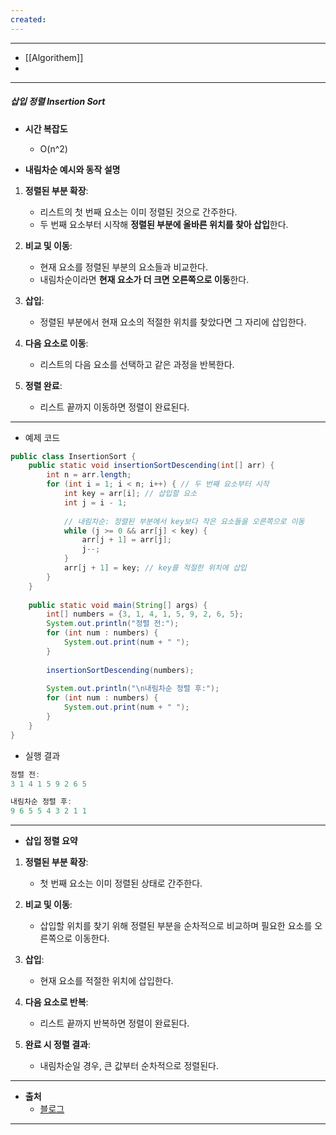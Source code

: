 ```yaml
---
created:
---
```

---
- [[Algorithem]]
- 
---

##### 삽입 정렬 Insertion Sort

- **시간 복잡도**
	- O(n^2)
	  
- **내림차순 예시와 동작 설명**
	
1. **정렬된 부분 확장**:
    
    - 리스트의 첫 번째 요소는 이미 정렬된 것으로 간주한다.
    - 두 번째 요소부터 시작해 **정렬된 부분에 올바른 위치를 찾아 삽입**한다.
2. **비교 및 이동**:
    
    - 현재 요소를 정렬된 부분의 요소들과 비교한다.
    - 내림차순이라면 **현재 요소가 더 크면 오른쪽으로 이동**한다.
3. **삽입**:
    
    - 정렬된 부분에서 현재 요소의 적절한 위치를 찾았다면 그 자리에 삽입한다.
4. **다음 요소로 이동**:
    
    - 리스트의 다음 요소를 선택하고 같은 과정을 반복한다.
5. **정렬 완료**:
    
    - 리스트 끝까지 이동하면 정렬이 완료된다.
---
- 예제 코드
```java
public class InsertionSort {
    public static void insertionSortDescending(int[] arr) {
        int n = arr.length;
        for (int i = 1; i < n; i++) { // 두 번째 요소부터 시작
            int key = arr[i]; // 삽입할 요소
            int j = i - 1;
            
            // 내림차순: 정렬된 부분에서 key보다 작은 요소들을 오른쪽으로 이동
            while (j >= 0 && arr[j] < key) {
                arr[j + 1] = arr[j];
                j--;
            }
            arr[j + 1] = key; // key를 적절한 위치에 삽입
        }
    }
	
    public static void main(String[] args) {
        int[] numbers = {3, 1, 4, 1, 5, 9, 2, 6, 5};
        System.out.println("정렬 전:");
        for (int num : numbers) {
            System.out.print(num + " ");
        }
        
        insertionSortDescending(numbers);
        
        System.out.println("\n내림차순 정렬 후:");
        for (int num : numbers) {
            System.out.print(num + " ");
        }
    }
}
```
- 실행 결과
```java
정렬 전:
3 1 4 1 5 9 2 6 5 

내림차순 정렬 후:
9 6 5 5 4 3 2 1 1 
```
---
- **삽입 정렬 요약**

1. **정렬된 부분 확장**:
    - 첫 번째 요소는 이미 정렬된 상태로 간주한다.
      
2. **비교 및 이동**:
    - 삽입할 위치를 찾기 위해 정렬된 부분을 순차적으로 비교하며 필요한 요소를 오른쪽으로 이동한다.
      
3. **삽입**:
    - 현재 요소를 적절한 위치에 삽입한다.
      
4. **다음 요소로 반복**:
    - 리스트 끝까지 반복하면 정렬이 완료된다.
      
5. **완료 시 정렬 결과**:
    - 내림차순일 경우, 큰 값부터 순차적으로 정렬된다.
---
- **출처**
	- [블로그]()
---